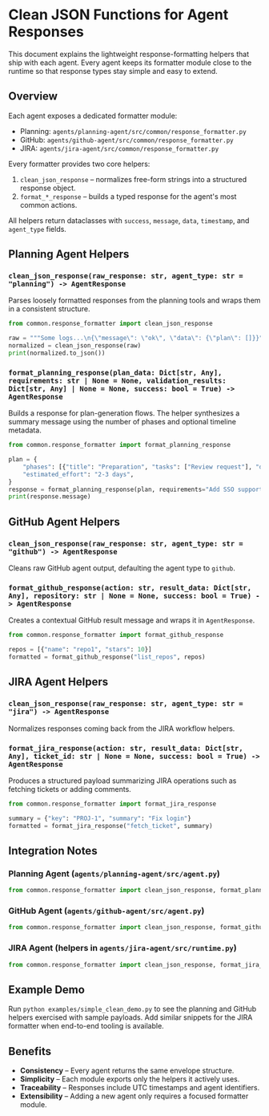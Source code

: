 # Clean JSON Functions for Agent Responses

This document explains the lightweight response-formatting helpers that ship with each agent. Every agent keeps its formatter module close to the runtime so that response types stay simple and easy to extend.

## Overview

Each agent exposes a dedicated formatter module:
- Planning: `agents/planning-agent/src/common/response_formatter.py`
- GitHub: `agents/github-agent/src/common/response_formatter.py`
- JIRA: `agents/jira-agent/src/common/response_formatter.py`

Every formatter provides two core helpers:
1. `clean_json_response` – normalizes free-form strings into a structured response object.
2. `format_*_response` – builds a typed response for the agent's most common actions.

All helpers return dataclasses with `success`, `message`, `data`, `timestamp`, and `agent_type` fields.

## Planning Agent Helpers

### `clean_json_response(raw_response: str, agent_type: str = "planning") -> AgentResponse`

Parses loosely formatted responses from the planning tools and wraps them in a consistent structure.

```python
from common.response_formatter import clean_json_response

raw = """Some logs...\n{\"message\": \"ok\", \"data\": {\"plan\": []}}"""
normalized = clean_json_response(raw)
print(normalized.to_json())
```

### `format_planning_response(plan_data: Dict[str, Any], requirements: str | None = None, validation_results: Dict[str, Any] | None = None, success: bool = True) -> AgentResponse`

Builds a response for plan-generation flows. The helper synthesizes a summary message using the number of phases and optional timeline metadata.

```python
from common.response_formatter import format_planning_response

plan = {
    "phases": [{"title": "Preparation", "tasks": ["Review request"], "duration": "0.5 day"}],
    "estimated_effort": "2-3 days",
}
response = format_planning_response(plan, requirements="Add SSO support")
print(response.message)
```

## GitHub Agent Helpers

### `clean_json_response(raw_response: str, agent_type: str = "github") -> AgentResponse`

Cleans raw GitHub agent output, defaulting the agent type to `github`.

### `format_github_response(action: str, result_data: Dict[str, Any], repository: str | None = None, success: bool = True) -> AgentResponse`

Creates a contextual GitHub result message and wraps it in `AgentResponse`.

```python
from common.response_formatter import format_github_response

repos = [{"name": "repo1", "stars": 10}]
formatted = format_github_response("list_repos", repos)
```

## JIRA Agent Helpers

### `clean_json_response(raw_response: str, agent_type: str = "jira") -> AgentResponse`

Normalizes responses coming back from the JIRA workflow helpers.

### `format_jira_response(action: str, result_data: Dict[str, Any], ticket_id: str | None = None, success: bool = True) -> AgentResponse`

Produces a structured payload summarizing JIRA operations such as fetching tickets or adding comments.

```python
from common.response_formatter import format_jira_response

summary = {"key": "PROJ-1", "summary": "Fix login"}
formatted = format_jira_response("fetch_ticket", summary)
```

## Integration Notes

### Planning Agent (`agents/planning-agent/src/agent.py`)

```python
from common.response_formatter import clean_json_response, format_planning_response
```

### GitHub Agent (`agents/github-agent/src/agent.py`)

```python
from common.response_formatter import clean_json_response, format_github_response
```

### JIRA Agent (helpers in `agents/jira-agent/src/runtime.py`)

```python
from common.response_formatter import clean_json_response, format_jira_response
```

## Example Demo

Run `python examples/simple_clean_demo.py` to see the planning and GitHub helpers exercised with sample payloads. Add similar snippets for the JIRA formatter when end-to-end tooling is available.

## Benefits

- **Consistency** – Every agent returns the same envelope structure.
- **Simplicity** – Each module exports only the helpers it actively uses.
- **Traceability** – Responses include UTC timestamps and agent identifiers.
- **Extensibility** – Adding a new agent only requires a focused formatter module.
